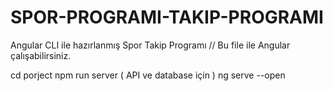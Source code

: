 # SPOR-PROGRAMI-TAKIP-PROGRAMI
Angular CLI ile hazırlanmış Spor Takip Programı // Bu file ile Angular çalışabilirsiniz. 

cd porject
npm run server  ( API ve database için ) 
ng serve --open
